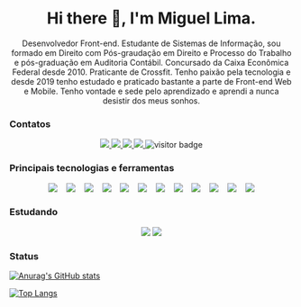 <h1 align="center">
   Hi there 👋, I'm Miguel Lima.
</h1>

<p align="center">
Desenvolvedor Front-end. Estudante de Sistemas de Informação, sou formado em Direito com Pós-graudação em Direito e Processo do Trabalho e pós-graduação em Auditoria Contábil. Concursado da Caixa Econômica Federal desde 2010. Praticante de Crossfit. Tenho paixão pela tecnologia e desde 2019 tenho estudado e praticado bastante a parte de Front-end Web e Mobile. Tenho vontade e sede pelo aprendizado e aprendi a nunca desistir dos meus sonhos.
</p>

<h3>Contatos</h3>

<p align="center">
  <a href="https://www.linkedin.com/in/miguelslima1986">
    <img src="https://img.shields.io/badge/LinkedIn-3D6098?style=flat&logo=linkedin&labelColor=3D6098" />
  </a>
  
  <a href="https://wa.me/5584988954146">
    <img src="https://img.shields.io/badge/Whatsapp-brightgreen?style=flat&logo=WhatsApp&logoColor=white&labelColor=brightgreen" />
  </a>
  
  <a href="https://instagram.com/migueslima">
    <img src="https://img.shields.io/badge/Instagram-8134AF?style=flat&logo=instagram&logoColor=white" />
  </a>
  
  <a href="mailto:absolutmslima@gmail.com">
    <img src="https://img.shields.io/badge/Gmail-red?style=flat&logo=gmail&logoColor=white&labelColor=red" />
  </a>

  <img src="https://visitor-badge.glitch.me/badge?page_id=miguelslima" alt="visitor badge" />
</p>


### Principais tecnologias e ferramentas

<p align="center">
  <img src="https://img.shields.io/badge/Javascript-F7D842?style=social&logo=javascript&logoColor=F7D842" />&nbsp;&nbsp;&nbsp;
  <img src="https://img.shields.io/badge/Bootstrap-F7D842?style=social&logo=bootstrap&logoColor=0275d8" />&nbsp;&nbsp;&nbsp;
  <img src="https://img.shields.io/badge/HTML5-F7D842?style=social&logo=html5&logoColor=ec6231" />&nbsp;&nbsp;&nbsp;
  <img src="https://img.shields.io/badge/CSS3-F7D842?style=social&logo=html5&logoColor=264de4" />&nbsp;&nbsp;&nbsp;
  <img src="https://img.shields.io/badge/Typescript-blue?&style=social&logo=typescript&logoColor=blue"/>&nbsp;&nbsp;&nbsp;
  <img src="https://img.shields.io/badge/React-3D6098?style=social&logo=react&logoColor=3D6098" />&nbsp;&nbsp;&nbsp;
  <img src="https://img.shields.io/badge/React%20Native-3D6098?style=social&logo=react&logoColor=3D6098" />&nbsp;&nbsp;&nbsp;
  <img src="https://img.shields.io/badge/Styled%20Components-DB7093?style=social&logo=styled-components&logoColor=DB7093" />&nbsp;&nbsp;&nbsp;
  <img src="https://img.shields.io/badge/Visual%20Studio%20Code-007ACC?style=social&logo=visual-studio-code&logoColor=007ACC" />&nbsp;&nbsp;&nbsp;
  <img src="https://img.shields.io/badge/Git-red?&style=social&logo=git&logoColor=red"/>&nbsp;&nbsp;&nbsp;
  <img src="https://img.shields.io/badge/Github%20-%23121011.svg?&style=social&logo=github&logoColor=black"/>&nbsp;&nbsp;&nbsp;
  <img src="https://img.shields.io/badge/Node.js-green?&style=social&logo=node.js&logoColor=green"/>
</p>


### Estudando

<p align="center">
  <img src="https://img.shields.io/badge/angular%20-FF0000.svg?&style=flat&logo=angular&logoColor=white"/>
  <img src="https://img.shields.io/badge/kotlin%20-bf40bf.svg?&style=flat&logo=kotlin&logoColor=white"/>
</p>


### Status

[![Anurag's GitHub stats](https://github-readme-stats.vercel.app/api?username=miguelslima&count_private=true&show_icons=true&hide_border=true&theme=cobalt)](https://github.com/anuraghazra/github-readme-stats)

[![Top Langs](https://github-readme-stats.vercel.app/api/top-langs/?username=miguelslima&langs_count=8&layout=compact&hide_border=true)](https://github.com/anuraghazra/github-readme-stats)


<!--
**miguelslima/miguelslima** is a ✨ _special_ ✨ repository because its `README.md` (this file) appears on your GitHub profile.

Here are some ideas to get you started:

- 🔭 I’m currently working on ...
- 🌱 I’m currently learning ...
- 👯 I’m looking to collaborate on ...
- 🤔 I’m looking for help with ...
- 💬 Ask me about ...
- 📫 How to reach me: ...
- 😄 Pronouns: ...
- ⚡ Fun fact: ...
-->

